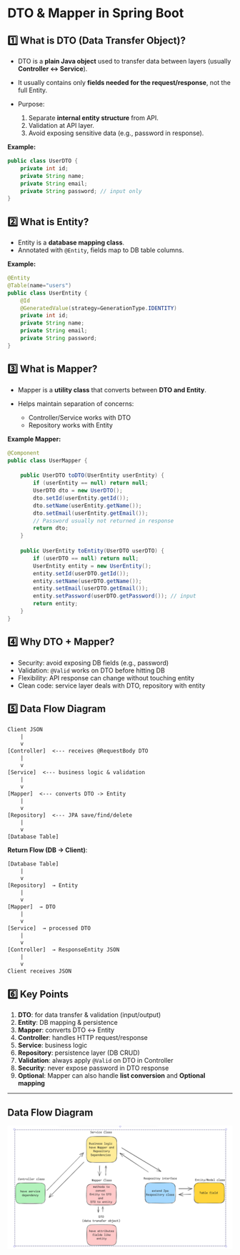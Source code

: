 # DTO & Mapper in Spring Boot

## 1️⃣ What is DTO (Data Transfer Object)?

* DTO is a **plain Java object** used to transfer data between layers (usually **Controller ↔ Service**).
* It usually contains only **fields needed for the request/response**, not the full Entity.
* Purpose:

  1. Separate **internal entity structure** from API.
  2. Validation at API layer.
  3. Avoid exposing sensitive data (e.g., password in response).

**Example:**

```java
public class UserDTO {
    private int id;
    private String name;
    private String email;
    private String password; // input only
}
```

## 2️⃣ What is Entity?

* Entity is a **database mapping class**.
* Annotated with `@Entity`, fields map to DB table columns.

**Example:**

```java
@Entity
@Table(name="users")
public class UserEntity {
    @Id
    @GeneratedValue(strategy=GenerationType.IDENTITY)
    private int id;
    private String name;
    private String email;
    private String password;
}
```

## 3️⃣ What is Mapper?

* Mapper is a **utility class** that converts between **DTO and Entity**.
* Helps maintain separation of concerns:

  * Controller/Service works with DTO
  * Repository works with Entity

**Example Mapper:**

```java
@Component
public class UserMapper {

    public UserDTO toDTO(UserEntity userEntity) {
        if (userEntity == null) return null;
        UserDTO dto = new UserDTO();
        dto.setId(userEntity.getId());
        dto.setName(userEntity.getName());
        dto.setEmail(userEntity.getEmail());
        // Password usually not returned in response
        return dto;
    }

    public UserEntity toEntity(UserDTO userDTO) {
        if (userDTO == null) return null;
        UserEntity entity = new UserEntity();
        entity.setId(userDTO.getId());
        entity.setName(userDTO.getName());
        entity.setEmail(userDTO.getEmail());
        entity.setPassword(userDTO.getPassword()); // input
        return entity;
    }
}
```

## 4️⃣ Why DTO + Mapper?

* Security: avoid exposing DB fields (e.g., password)
* Validation: `@Valid` works on DTO before hitting DB
* Flexibility: API response can change without touching entity
* Clean code: service layer deals with DTO, repository with entity

## 5️⃣ Data Flow Diagram

```
Client JSON
    |
    v
[Controller]  <--- receives @RequestBody DTO
    |
    v
[Service]  <--- business logic & validation
    |
    v
[Mapper]  <--- converts DTO -> Entity
    |
    v
[Repository]  <--- JPA save/find/delete
    |
    v
[Database Table]
```

**Return Flow (DB → Client)**:

```
[Database Table]
    |
    v
[Repository]  → Entity
    |
    v
[Mapper]  → DTO
    |
    v
[Service]  → processed DTO
    |
    v
[Controller]  → ResponseEntity JSON
    |
    v
Client receives JSON
```

## 6️⃣ Key Points

1. **DTO**: for data transfer & validation (input/output)
2. **Entity**: DB mapping & persistence
3. **Mapper**: converts DTO ↔ Entity
4. **Controller**: handles HTTP request/response
5. **Service**: business logic
6. **Repository**: persistence layer (DB CRUD)
7. **Validation**: always apply `@Valid` on DTO in Controller
8. **Security**: never expose password in DTO response
9. **Optional**: Mapper can also handle **list conversion** and **Optional mapping**

---
## Data Flow Diagram

![DTO Mapper Data Flow](./images/dto_mapper_flow.png)

